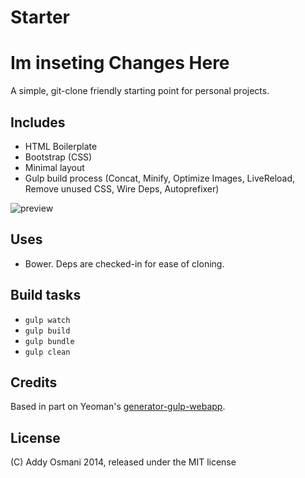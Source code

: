 Starter
==========
# Im inseting Changes Here
A simple, git-clone friendly starting point for personal projects.

## Includes

* HTML Boilerplate
* Bootstrap (CSS)
* Minimal layout
* Gulp build process (Concat, Minify, Optimize Images, LiveReload, Remove unused CSS, Wire Deps, Autoprefixer)

![preview](https://cloud.githubusercontent.com/assets/110953/2562563/edbc5e4e-b851-11e3-9342-d45d77eedeb9.jpg)

## Uses

* Bower. Deps are checked-in for ease of cloning.

## Build tasks

* `gulp watch`
* `gulp build`
* `gulp bundle`
* `gulp clean`

## Credits

Based in part on Yeoman's [generator-gulp-webapp](https://github.com/yeoman/generator-gulp-webapp).

## License

(C) Addy Osmani 2014, released under the MIT license
